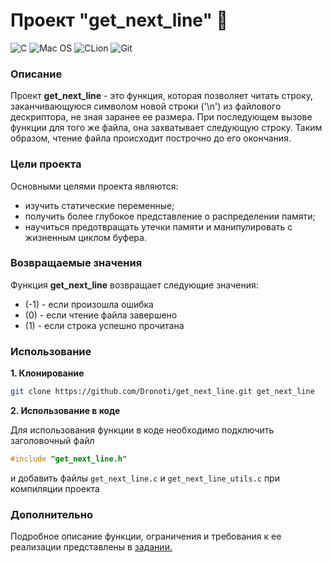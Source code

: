 # Проект "get_next_line" :page_facing_up:
![C](https://img.shields.io/badge/C-00599C?style=for-the-badge&logo=c&logoColor=white)
![Mac OS](https://img.shields.io/badge/mac%20os-000000?style=for-the-badge&logo=macos&logoColor=F0F0F0)
![CLion](https://img.shields.io/badge/CLion-black?style=for-the-badge&logo=clion&logoColor=white)
![Git](https://img.shields.io/badge/git-%23F05033.svg?style=for-the-badge&logo=git&logoColor=white)

### Описание
Проект **get_next_line** - это функция, которая позволяет читать строку, заканчивающуюся символом новой строки ('\n') из файлового дескриптора, не зная заранее ее размера.
При последующем вызове функции для того же файла, она захватывает следующую строку.
Таким образом, чтение файла происходит построчно до его окончания.

### Цели проекта
Основными целями проекта являются:
* изучить статические переменные;
* получить более глубокое представление о распределении памяти;
* научиться предотвращать утечки памяти и манипулировать с жизненным циклом буфера.

### Возвращаемые значения
Функция **get_next_line** возвращает следующие значения:
* (-1) - если произошла ошибка
* (0) - если чтение файла завершено
* (1) - если строка успешно прочитана

### Использование
**1. Клонирование**
```bash
git clone https://github.com/Dronoti/get_next_line.git get_next_line
```
**2. Использование в коде**

Для использования функции в коде необходимо подключить заголовочный файл
```C
#include "get_next_line.h"
```
и добавить файлы `get_next_line.с` и `get_next_line_utils.с` при компиляции проекта

### Дополнительно
Подробное описание функции, ограничения и требования к ее реализации представлены в [задании.](./get_next_line.pdf)
